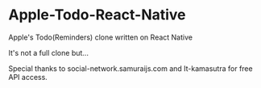# Apple-Todo-React-Native
Apple's Todo(Reminders) clone written on React Native

It's not a full clone but...

Special thanks to social-network.samuraijs.com and It-kamasutra for free API access.
